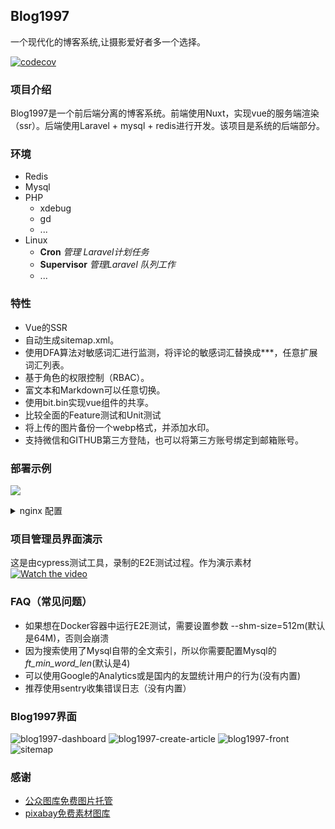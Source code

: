 ## Blog1997

一个现代化的博客系统,让摄影爱好者多一个选择。

[![codecov](https://codecov.io/gh/youLookLikeDelicious/blog1997-api/branch/master/graph/badge.svg?token=4GY5UED0WI)](https://codecov.io/gh/youLookLikeDelicious/blog1997-api)

### 项目介绍
Blog1997是一个前后端分离的博客系统。前端使用Nuxt，实现vue的服务端渲染（ssr）。后端使用Laravel + mysql + redis进行开发。该项目是系统的后端部分。

### 环境
- Redis
- Mysql
- PHP
    - xdebug
    - gd
    - ...
- Linux
  - **Cron** *管理 Laravel计划任务*
  - **Supervisor** *管理Laravel 队列工作*
  - ...

### 特性
- Vue的SSR
- 自动生成sitemap.xml。
- 使用DFA算法对敏感词汇进行监测，将评论的敏感词汇替换成***，任意扩展词汇列表。
- 基于角色的权限控制（RBAC）。
- 富文本和Markdown可以任意切换。
- 使用bit.bin实现vue组件的共享。
- 比较全面的Feature测试和Unit测试
- 将上传的图片备份一个webp格式，并添加水印。
- 支持微信和GITHUB第三方登陆，也可以将第三方账号绑定到邮箱账号。

### 部署示例
![](https://img.wenhairu.com/images/2021/01/09/DSPp3.png)
<details>
    <summary>nginx 配置</summary>

```nginx
server {
  listen 443 ssl;
  listen [::]:443 ssl;
  server_name www.blog1997.com blog1997.com;

  root /var/www/example.com/public;
  ssl_protocols TLSv1 TLSv1.1 TLSv1.2;
  ssl_certificate /etc/ssl/certs/blog1997.crt;
  ssl_certificate_key /etc/ssl/private/blog1997.key;

  access_log /var/log/nginx/access.log;
  error_log /var/log/nginx/error.log;

  index index.html index.php index.htm;
  charset utf-8;

  add_header X-Frame-Options "SAMEORIGIN";
  add_header X-XSS-Protection "1; mode=block";
  add_header X-Content-Type-Options "nosniff";

  underscores_in_headers on;

  location / {
    proxy_pass http://blog-1997:3000;
    proxy_http_version 1.1;
    proxy_set_header Upgrade $http_upgrade;
    proxy_set_header Connection 'upgrade';
    #proxy_redirect off;
    proxy_cache_bypass $http_upgrade;
    proxy_set_header X-Real-IP $remote_addr;
    proxy_set_header X-Forwarded-For $proxy_add_x_forwarded_for;
    proxy_set_header X-Forwarded-Proto $scheme;
    proxy_set_header X-NginX-Proxy true;
    proxy_set_header Host $host;
  }


  location ~ ^/(admin|image|fonts|svg|api|vue) {
    access_log off;
    #valid_referers server_names;
    #if ($invalid_referer) {
    #    #rewrite ^/ http://www.abc.com/403.jpg;
    #    return 403;
    #}
    try_files $uri $uri/ /index.php?$query_string;
  }


  location = /favicon.ico { access_log off; log_not_found off; }
  location = /robots.txt  { access_log off; log_not_found off; }

  location ~ \.php$ {
    proxy_set_header        X-Real-IP $remote_addr;
    proxy_set_header        X-Forwarded-For $proxy_add_x_forwarded_for;
    proxy_set_header        X-Forwarded-Proto $scheme;
    fastcgi_pass php-fpm-7.2:9000;
    fastcgi_index index.php;
    fastcgi_param SCRIPT_FILENAME $realpath_root$fastcgi_script_name;
    include fastcgi_params;
  }

  location /sitemap {
    root /var/www/example.com/public;
  }


  location ~ /\.(?!well-known).* {
        deny all;
  }
}
server {
  listen 80;
  listen [::]:80;
  server_name www.blog1997.com blog1997.com;
  return 301 https://$host$request_uri;
}
```
</details>

### 项目管理员界面演示
这是由cypress测试工具，录制的E2E测试过程。作为演示素材
[![Watch the video](https://raw.github.com/GabLeRoux/WebMole/master/ressources/WebMole_Youtube_Video.png)](http://go.plvideo.cn/front/video/preview?vid=43876a053ad92f5e3bcf91ab170ace07_4)


### FAQ（常见问题）
- 如果想在Docker容器中运行E2E测试，需要设置参数 --shm-size=512m(默认是64M)，否则会崩溃
- 因为搜索使用了Mysql自带的全文索引，所以你需要配置Mysql的 _ft_min_word_len_(默认是4)
- 可以使用Google的Analytics或是国内的友盟统计用户的行为(没有内置)
- 推荐使用sentry收集错误日志（没有内置）

### Blog1997界面

![blog1997-dashboard](https://img.wenhairu.com/images/2021/01/09/DSZOo.png)
![blog1997-create-article](https://img.wenhairu.com/images/2021/01/09/DS0vf.png)
![blog1997-front](https://img.wenhairu.com/images/2021/01/09/DSIUd.md.png)
![sitemap](https://img.wenhairu.com/images/2021/01/14/DtfWH.png)
### 感谢
- [公众图库免费图片托管](https://img.wenhairu.com/)
- [pixabay免费素材图库](https://pixabay.com/)
